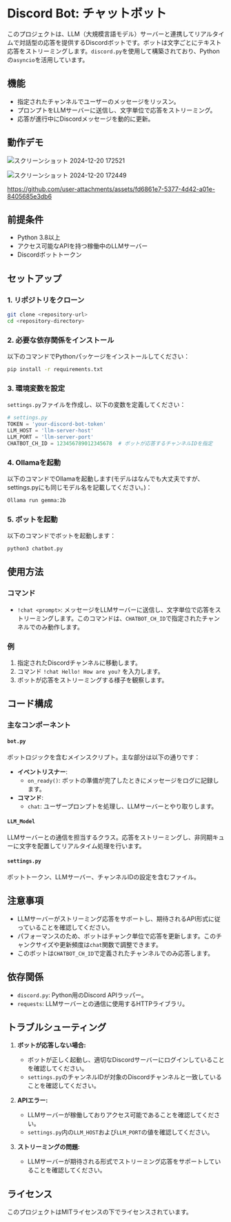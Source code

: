 # Discord Bot: チャットボット

このプロジェクトは、LLM（大規模言語モデル）サーバーと連携してリアルタイムで対話型の応答を提供するDiscordボットです。ボットは文字ごとにテキスト応答をストリーミングします。`discord.py`を使用して構築されており、Pythonの`asyncio`を活用しています。

## 機能

- 指定されたチャンネルでユーザーのメッセージをリッスン。
- プロンプトをLLMサーバーに送信し、文字単位で応答をストリーミング。
- 応答が進行中にDiscordメッセージを動的に更新。

## 動作デモ
![スクリーンショット 2024-12-20 172521](https://github.com/user-attachments/assets/adaedb07-3fae-4cf7-bf32-df1d5e545df4)

![スクリーンショット 2024-12-20 172449](https://github.com/user-attachments/assets/b8873c6a-c0b0-4f30-9ad7-cc909afa35a7)

https://github.com/user-attachments/assets/fd6861e7-5377-4d42-a01e-8405685e3db6


## 前提条件

- Python 3.8以上
- アクセス可能なAPIを持つ稼働中のLLMサーバー
- Discordボットトークン

## セットアップ

### 1. リポジトリをクローン
```bash
git clone <repository-url>
cd <repository-directory>
```

### 2. 必要な依存関係をインストール
以下のコマンドでPythonパッケージをインストールしてください：
```bash
pip install -r requirements.txt
```

### 3. 環境変数を設定
`settings.py`ファイルを作成し、以下の変数を定義してください：

```python
# settings.py
TOKEN = 'your-discord-bot-token'
LLM_HOST = 'llm-server-host'
LLM_PORT = 'llm-server-port'
CHATBOT_CH_ID = 123456789012345678  # ボットが応答するチャンネルIDを指定
```

### 4. Ollamaを起動
以下のコマンドでOllamaを起動します(モデルはなんでも大丈夫ですが、settings.pyにも同じモデル名を記載してください。)：
```bash
Ollama run gemma:2b
```

### 5. ボットを起動
以下のコマンドでボットを起動します：
```bash
python3 chatbot.py
```

## 使用方法

### コマンド
- `!chat <prompt>`: メッセージをLLMサーバーに送信し、文字単位で応答をストリーミングします。このコマンドは、`CHATBOT_CH_ID`で指定されたチャンネルでのみ動作します。

### 例
1. 指定されたDiscordチャンネルに移動します。
2. コマンド `!chat Hello! How are you?` を入力します。
3. ボットが応答をストリーミングする様子を観察します。

## コード構成

### 主なコンポーネント

#### `bot.py`
ボットロジックを含むメインスクリプト。主な部分は以下の通りです：
- **イベントリスナー**:
  - `on_ready()`: ボットの準備が完了したときにメッセージをログに記録します。
- **コマンド**:
  - `chat`: ユーザープロンプトを処理し、LLMサーバーとやり取りします。

#### `LLM_Model`
LLMサーバーとの通信を担当するクラス。応答をストリーミングし、非同期キューに文字を配置してリアルタイム処理を行います。

#### `settings.py`
ボットトークン、LLMサーバー、チャンネルIDの設定を含むファイル。

## 注意事項

- LLMサーバーがストリーミング応答をサポートし、期待されるAPI形式に従っていることを確認してください。
- パフォーマンスのため、ボットはチャンク単位で応答を更新します。このチャンクサイズや更新頻度は`chat`関数で調整できます。
- このボットは`CHATBOT_CH_ID`で定義されたチャンネルでのみ応答します。

## 依存関係

- `discord.py`: Python用のDiscord APIラッパー。
- `requests`: LLMサーバーとの通信に使用するHTTPライブラリ。

## トラブルシューティング

1. **ボットが応答しない場合:**
   - ボットが正しく起動し、適切なDiscordサーバーにログインしていることを確認してください。
   - `settings.py`のチャンネルIDが対象のDiscordチャンネルと一致していることを確認してください。

2. **APIエラー:**
   - LLMサーバーが稼働しておりアクセス可能であることを確認してください。
   - `settings.py`内の`LLM_HOST`および`LLM_PORT`の値を確認してください。

3. **ストリーミングの問題:**
   - LLMサーバーが期待される形式でストリーミング応答をサポートしていることを確認してください。

## ライセンス

このプロジェクトはMITライセンスの下でライセンスされています。
